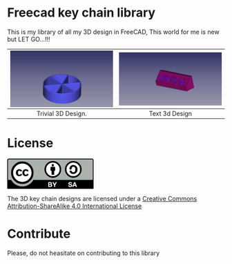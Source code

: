 # Freecad key chain library
This is my library of all my 3D design in FreeCAD, This world for me is new but LET GO...!!!

<img src="fICHA tRIVIAL.png" width="300" align="center"> | <img src="maga.png" width="300" align="center">
:-------------: | :-------------:
Trivial 3D Design. | Text 3d Design

# License 

<img src="By-sa.png" width="200" align = "center">

The 3D key chain designs are licensed under a [Creative Commons Attribution-ShareAlike 4.0 International License](http://creativecommons.org/licenses/by-sa/4.0/)

# Contribute

  Please, do not heasitate on contributing to this library
